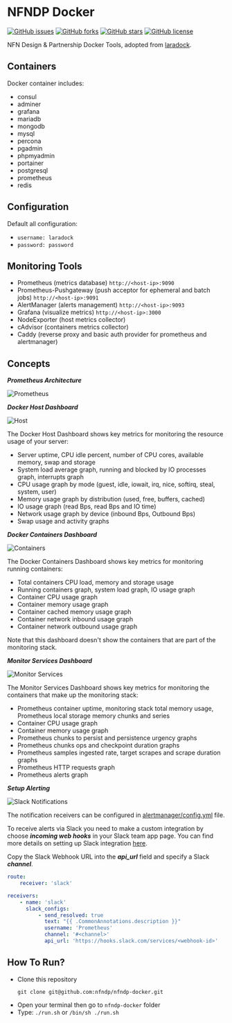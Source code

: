 # NFNDP Docker

[![GitHub issues](https://img.shields.io/github/issues/nfndp/nfndp-docker.svg)](https://github.com/nfndp/nfndp-docker/issues) [![GitHub forks](https://img.shields.io/github/forks/nfndp/nfndp-docker.svg)](https://github.com/nfndp/nfndp-docker/network) [![GitHub stars](https://img.shields.io/github/stars/nfndp/nfndp-docker.svg)](https://github.com/nfndp/nfndp-docker/stargazers) [![GitHub license](https://img.shields.io/badge/license-MIT-blue.svg)](https://raw.githubusercontent.com/nfndp/nfndp-docker/master/LICENSE)

NFN Design & Partnership Docker Tools, adopted from [laradock][].

## Containers
Docker container includes:
* consul
* adminer
* grafana
* mariadb
* mongodb
* mysql
* percona
* pgadmin
* phpmyadmin
* portainer
* postgresql
* prometheus
* redis

## Configuration
Default all configuration:
* `username: laradock`
* `password: password`

## Monitoring Tools
* Prometheus (metrics database) `http://<host-ip>:9090`
* Prometheus-Pushgateway (push acceptor for ephemeral and batch jobs) `http://<host-ip>:9091`
* AlertManager (alerts management) `http://<host-ip>:9093`
* Grafana (visualize metrics) `http://<host-ip>:3000`
* NodeExporter (host metrics collector)
* cAdvisor (containers metrics collector)
* Caddy (reverse proxy and basic auth provider for prometheus and alertmanager)

## Concepts
***Prometheus Architecture***

![Prometheus][]

***Docker Host Dashboard***

![Host][]

The Docker Host Dashboard shows key metrics for monitoring the resource usage of your server:

* Server uptime, CPU idle percent, number of CPU cores, available memory, swap and storage
* System load average graph, running and blocked by IO processes graph, interrupts graph
* CPU usage graph by mode (guest, idle, iowait, irq, nice, softirq, steal, system, user)
* Memory usage graph by distribution (used, free, buffers, cached)
* IO usage graph (read Bps, read Bps and IO time)
* Network usage graph by device (inbound Bps, Outbound Bps)
* Swap usage and activity graphs

***Docker Containers Dashboard***

![Containers][]

The Docker Containers Dashboard shows key metrics for monitoring running containers:

* Total containers CPU load, memory and storage usage
* Running containers graph, system load graph, IO usage graph
* Container CPU usage graph
* Container memory usage graph
* Container cached memory usage graph
* Container network inbound usage graph
* Container network outbound usage graph

Note that this dashboard doesn't show the containers that are part of the monitoring stack.

***Monitor Services Dashboard***

![Monitor Services][]

The Monitor Services Dashboard shows key metrics for monitoring the containers that make up the monitoring stack:

* Prometheus container uptime, monitoring stack total memory usage, Prometheus local storage memory chunks and series
* Container CPU usage graph
* Container memory usage graph
* Prometheus chunks to persist and persistence urgency graphs
* Prometheus chunks ops and checkpoint duration graphs
* Prometheus samples ingested rate, target scrapes and scrape duration graphs
* Prometheus HTTP requests graph
* Prometheus alerts graph

***Setup Alerting***

![Slack Notifications][]

The notification receivers can be configured in [alertmanager/config.yml][] file.

To receive alerts via Slack you need to make a custom integration by choose ***incoming web hooks*** in your Slack team app page.
You can find more details on setting up Slack integration [here][].

Copy the Slack Webhook URL into the ***api_url*** field and specify a Slack ***channel***.

```yaml
route:
    receiver: 'slack'

receivers:
    - name: 'slack'
      slack_configs:
          - send_resolved: true
            text: "{{ .CommonAnnotations.description }}"
            username: 'Prometheus'
            channel: '#<channel>'
            api_url: 'https://hooks.slack.com/services/<webhook-id>'
```

## How To Run?
* Clone this repository
  ```
  git clone git@github.com:nfndp/nfndp-docker.git
  ```
* Open your terminal then go to `nfndp-docker` folder
* Type: `./run.sh` or `/bin/sh ./run.sh`


[laradock]:https://github.com/laradock/laradock
[Prometheus]:https://camo.githubusercontent.com/7cc17b981938e40974542fbfa9c34172fd92eccd/68747470733a2f2f63646e2e7261776769742e636f6d2f70726f6d6574686575732f70726f6d6574686575732f633334323537643036396336333036383564613335626365663038343633326666643564363230392f646f63756d656e746174696f6e2f696d616765732f6172636869746563747572652e737667
[Host]:https://raw.githubusercontent.com/nfndp/nfndp-docker/master/docs/grafana_docker_host.png
[Containers]:https://raw.githubusercontent.com/nfndp/nfndp-docker/master/docs/grafana_docker_containers.png
[Monitor Services]:https://raw.githubusercontent.com/nfndp/nfndp-docker/master/docs/grafana_prometheus.png
[Slack Notifications]:https://raw.githubusercontent.com/nfndp/nfndp-docker/master/docs/slack_notifications.png
[alertmanager/config.yml]:https://raw.githubusercontent.com/nfndp/nfndp-docker/master/config/alertmanager/config.yml
[here]:http://www.robustperception.io/using-slack-with-the-alertmanager/
